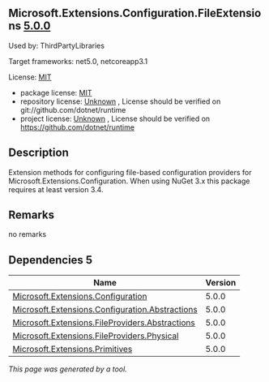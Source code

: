 Microsoft.Extensions.Configuration.FileExtensions [5.0.0](https://www.nuget.org/packages/Microsoft.Extensions.Configuration.FileExtensions/5.0.0)
--------------------

Used by: ThirdPartyLibraries

Target frameworks: net5.0, netcoreapp3.1

License: [MIT](../../../../licenses/mit) 

- package license: [MIT](https://licenses.nuget.org/MIT) 
- repository license: [Unknown](git://github.com/dotnet/runtime) , License should be verified on git://github.com/dotnet/runtime
- project license: [Unknown](https://github.com/dotnet/runtime) , License should be verified on https://github.com/dotnet/runtime

Description
-----------
Extension methods for configuring file-based configuration providers for Microsoft.Extensions.Configuration. 
When using NuGet 3.x this package requires at least version 3.4.

Remarks
-----------
no remarks


Dependencies 5
-----------

|Name|Version|
|----------|:----|
|[Microsoft.Extensions.Configuration](../../../../packages/nuget.org/microsoft.extensions.configuration/5.0.0)|5.0.0|
|[Microsoft.Extensions.Configuration.Abstractions](../../../../packages/nuget.org/microsoft.extensions.configuration.abstractions/5.0.0)|5.0.0|
|[Microsoft.Extensions.FileProviders.Abstractions](../../../../packages/nuget.org/microsoft.extensions.fileproviders.abstractions/5.0.0)|5.0.0|
|[Microsoft.Extensions.FileProviders.Physical](../../../../packages/nuget.org/microsoft.extensions.fileproviders.physical/5.0.0)|5.0.0|
|[Microsoft.Extensions.Primitives](../../../../packages/nuget.org/microsoft.extensions.primitives/5.0.0)|5.0.0|

*This page was generated by a tool.*